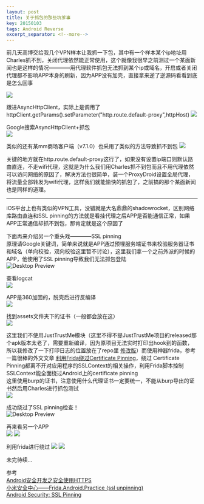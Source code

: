 ```yaml
---
layout: post
title: 关于抓包的那些坑爹事
key: 20150103
tags: Android Reverse
excerpt_separator: <!--more-->
---
```

前几天高博交给我几个VPN样本让我抓一下包，其中有一个样本某个ip地址用Charles抓不到，关闭代理依然能正常使用，这个就像我很早之前测过一个某面新闻也是这样的情况————用代理软件抓包无法抓到某个ip或域名，开启或者关闭代理都不影响APP本身的刷新，因为APP没有加壳，直接拿来逆了逆源码看看到底是怎么回事
<!--more-->
![](https://raw.githubusercontent.com/la0s/la0s.github.io/master/screenshots/20181014.1.png)

跟进AsyncHttpClient，实际上是调用了httpClient.getParams().setParameter("http.route.default-proxy",httpHost)
![](https://raw.githubusercontent.com/la0s/la0s.github.io/master/screenshots/20181014.2.png)

Google搜索AsyncHttpClient+抓包  
![](https://raw.githubusercontent.com/la0s/la0s.github.io/master/screenshots/20181014.31.png)

类似的还有某mm商场客户端（v7.1.0）也采用了类似的方法导致抓不到包
![](https://raw.githubusercontent.com/la0s/la0s.github.io/master/screenshots/20181014.32.png)

关键的地方就在http.route.default-proxy这行了，如果没有设置ip端口则默认路由直连，不走wifi代理，这就是为什么我们用Charles抓不到包而且不用代理依然可以访问网络的原因了，解决方法也很简单，装一个ProxyDroid设置全局代理，将流量全部转发为wifi代理，这样我们就能愉快的抓包了，之前搞的那个某面新闻也是同样的道理。

***
iOS平台上也有类似的VPN工具，没错就是大名鼎鼎的shadowrocket，区别网络库路由直连和SSL pinning的方法就是看挂代理之后APP是否能通信正常，如果APP正常通信却抓不到包，那肯定就是这个原因了

下面再来介绍另一个重头戏————SSL pinning  
原理请Google关键词，简单来说就是APP通过预埋服务端证书来校验服务器证书和域名（单向校验，双向校验这里暂不讨论），这里我们拿一个之前外派的时候的APP，他使用了SSL pinning导致我们无法抓包登陆  
![Desktop Preview](https://raw.githubusercontent.com/la0s/la0s.github.io/master/screenshots/20181014.8.png)

查看logcat  
![](https://raw.githubusercontent.com/la0s/la0s.github.io/master/screenshots/20181014.9.png)

APP是360加固的，脱壳后进行反编译  
![](https://raw.githubusercontent.com/la0s/la0s.github.io/master/screenshots/20181014.10.png)

找到assets文件夹下的证书（一般都会放在这）  
![](https://raw.githubusercontent.com/la0s/la0s.github.io/master/screenshots/20181014.11.png)

这里我们不使用JustTrustMe模块（这里不得不提JustTrustMe项目的released那个apk版本太老了，需要重新编译，因为原项目无法实时打印出hook到的函数，所以我修改了一下打印日志的位置放在了repo里 [修改版](https://github.com/la0s/JustTrustMe-master)）而使用神器frida，参考一篇很棒的外文文章 [利用Frida绕过Certificate Pinning](https://bbs.pediy.com/thread-222427.htm/)，绕过 Certificate Pinning都离不开对应用程序的SSLContext的相关操作，利用Frida脚本控制SSLContext能全面绕过Android上的certificate pinning  
这里使用burp的证书，注意使用什么代理证书一定要统一，不能从burp导出的证书然后用Charles进行抓包测试  
![](https://raw.githubusercontent.com/la0s/la0s.github.io/master/screenshots/20181014.12.png)

成功绕过了SSL pinning检查！  
![Desktop Preview](https://raw.githubusercontent.com/la0s/la0s.github.io/master/screenshots/20181014.13.png)

再来看另一个APP  
![](https://raw.githubusercontent.com/la0s/la0s.github.io/master/screenshots/20181014.4.png)
![](https://raw.githubusercontent.com/la0s/la0s.github.io/master/screenshots/20181014.5.png)

利用frida进行绕过
![](https://raw.githubusercontent.com/la0s/la0s.github.io/master/screenshots/20181014.6.png)
![](https://raw.githubusercontent.com/la0s/la0s.github.io/master/screenshots/20181014.7.png)

未完待续...  

参考  
[Android安全开发之安全使用HTTPS](https://yq.aliyun.com/articles/61299?comefrom=http://blogread.cn/news/)  
[小米安全中心——Frida.Android.Practice (ssl unpinning)](https://sec.xiaomi.com/article/43)  
[Android Security: SSL Pinning](https://medium.com/@appmattus/android-security-ssl-pinning-1db8acb6621e)
